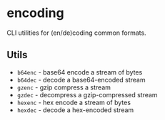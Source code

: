 # encoding

CLI utilities for (en/de)coding common formats.

## Utils

- `b64enc` - base64 encode a stream of bytes
- `b64dec` - decode a base64-encoded stream
- `gzenc`  - gzip compress a stream
- `gzdec`  - decompress a gzip-compressed stream
- `hexenc` - hex encode a stream of bytes
- `hexdec` - decode a hex-encoded stream

